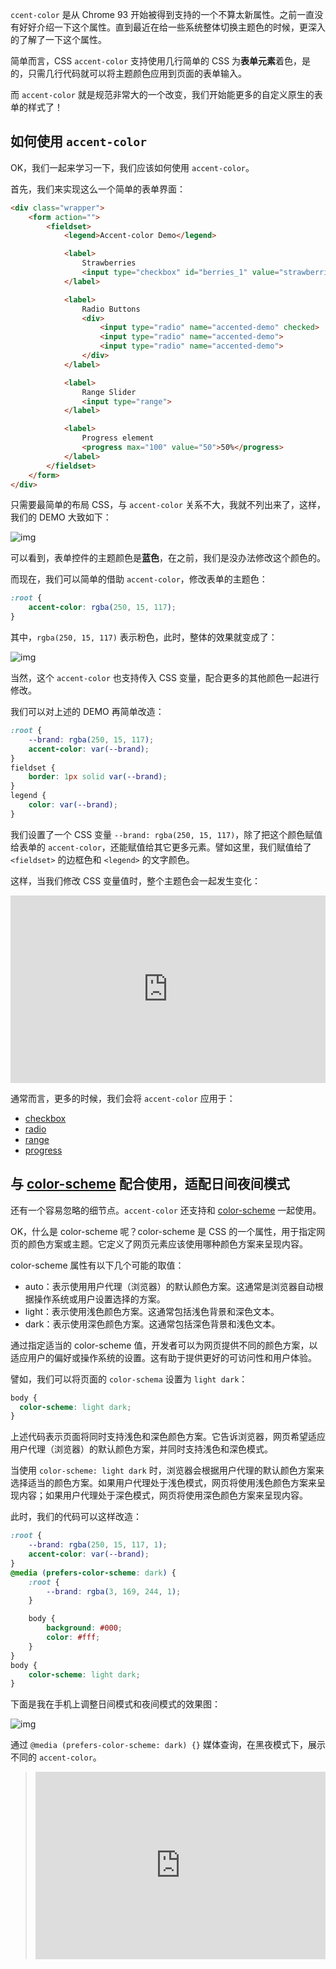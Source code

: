 `ccent-color` 是从 Chrome 93 开始被得到支持的一个不算太新属性。之前一直没有好好介绍一下这个属性。直到最近在给一些系统整体切换主题色的时候，更深入的了解了一下这个属性。

简单而言，CSS `accent-color` 支持使用几行简单的 CSS 为**表单元素**着色，是的，只需几行代码就可以将主题颜色应用到页面的表单输入。

而 `accent-color` 就是规范非常大的一个改变，我们开始能更多的自定义原生的表单的样式了！

## 如何使用 `accent-color`

OK，我们一起来学习一下，我们应该如何使用 `accent-color`。

首先，我们来实现这么一个简单的表单界面：

```HTML
<div class="wrapper">
	<form action="">
		<fieldset>
			<legend>Accent-color Demo</legend>

			<label>
				Strawberries
				<input type="checkbox" id="berries_1" value="strawberries">
			</label>

			<label>
				Radio Buttons
				<div>
					<input type="radio" name="accented-demo" checked>
					<input type="radio" name="accented-demo">
					<input type="radio" name="accented-demo">
				</div>
			</label>

			<label>
				Range Slider
				<input type="range">
			</label>

			<label>
				Progress element
				<progress max="100" value="50">50%</progress>
			</label>
		</fieldset>
	</form>
</div>
```

只需要最简单的布局 CSS，与 `accent-color` 关系不大，我就不列出来了，这样，我们的 DEMO 大致如下：

![img](./img/2d9c0821c091430dad6658cff154ed2d~tplv-k3u1fbpfcp-jj-mar75.awebp)

可以看到，表单控件的主题颜色是**蓝色**，在之前，我们是没办法修改这个颜色的。

而现在，我们可以简单的借助 `accent-color`，修改表单的主题色：

```CSS
:root {
	accent-color: rgba(250, 15, 117);
}
```

其中，`rgba(250, 15, 117)` 表示粉色，此时，整体的效果就变成了：

![img](./img/8f5bb3fb8b54479187110cef0c810dab~tplv-k3u1fbpfcp-jj-m75.awebp)

当然，这个 `accent-color` 也支持传入 CSS 变量，配合更多的其他颜色一起进行修改。

我们可以对上述的 DEMO 再简单改造：

```CSS
:root {
	--brand: rgba(250, 15, 117);
	accent-color: var(--brand);
}
fieldset {
	border: 1px solid var(--brand);
}
legend {
	color: var(--brand);
}
```

我们设置了一个 CSS 变量 `--brand: rgba(250, 15, 117)`，除了把这个颜色赋值给表单的 `accent-color`，还能赋值给其它更多元素。譬如这里，我们赋值给了 `<fieldset>` 的边框色和 `<legend>` 的文字颜色。

这样，当我们修改 CSS 变量值时，整个主题色会一起发生变化：

<iframe height="300" style="width: 100%;" scrolling="no" title="Accent-color with custom property" src="https://codepen.io/mafqla/embed/oNRXyap?default-tab=html%2Cresult&editable=true&theme-id=light" frameborder="no" loading="lazy" allowtransparency="true" allowfullscreen="true">
  See the Pen <a href="https://codepen.io/mafqla/pen/oNRXyap">
  Accent-color with custom property</a> by mafqla (<a href="https://codepen.io/mafqla">@mafqla</a>)
  on <a href="https://codepen.io">CodePen</a>.
</iframe>

通常而言，更多的时候，我们会将 `accent-color` 应用于：

- [checkbox](.https%3A%2F%2Fweb.dev%2Farticles%2Faccent-color%3Fhl%3Dzh-cn%23checkbox)
- [radio](.https%3A%2F%2Fweb.dev%2Farticles%2Faccent-color%3Fhl%3Dzh-cn%23radio)
- [range](.https%3A%2F%2Fweb.dev%2Farticles%2Faccent-color%3Fhl%3Dzh-cn%23range)
- [progress](.https%3A%2F%2Fweb.dev%2Farticles%2Faccent-color%3Fhl%3Dzh-cn%23progress)

## 与 [color-scheme](.https%3A%2F%2Fweb.dev%2Farticles%2Fcolor-scheme%3Fhl%3Dzh-cn) 配合使用，适配日间夜间模式

还有一个容易忽略的细节点。`accent-color` 还支持和 [color-scheme](.https%3A%2F%2Fweb.dev%2Farticles%2Fcolor-scheme%3Fhl%3Dzh-cn) 一起使用。

OK，什么是 color-scheme 呢？color-scheme 是 CSS 的一个属性，用于指定网页的颜色方案或主题。它定义了网页元素应该使用哪种颜色方案来呈现内容。

color-scheme 属性有以下几个可能的取值：

- auto：表示使用用户代理（浏览器）的默认颜色方案。这通常是浏览器自动根据操作系统或用户设置选择的方案。
- light：表示使用浅色颜色方案。这通常包括浅色背景和深色文本。
- dark：表示使用深色颜色方案。这通常包括深色背景和浅色文本。

通过指定适当的 color-scheme 值，开发者可以为网页提供不同的颜色方案，以适应用户的偏好或操作系统的设置。这有助于提供更好的可访问性和用户体验。

譬如，我们可以将页面的 `color-schema` 设置为 `light dark`：

```CSS
body {
  color-scheme: light dark;
}
```

上述代码表示页面将同时支持浅色和深色颜色方案。它告诉浏览器，网页希望适应用户代理（浏览器）的默认颜色方案，并同时支持浅色和深色模式。

当使用 `color-scheme: light dark` 时，浏览器会根据用户代理的默认颜色方案来选择适当的颜色方案。如果用户代理处于浅色模式，网页将使用浅色颜色方案来呈现内容；如果用户代理处于深色模式，网页将使用深色颜色方案来呈现内容。

此时，我们的代码可以这样改造：

```CSS
:root {
	--brand: rgba(250, 15, 117, 1);
	accent-color: var(--brand);
}
@media (prefers-color-scheme: dark) {
	:root {
		--brand: rgba(3, 169, 244, 1);
	}

	body {
		background: #000;
		color: #fff;
	}
}
body {
	color-scheme: light dark;
}
```

下面是我在手机上调整日间模式和夜间模式的效果图：

![img](./img/3baabe9088c74cddb8fa1eed5730ac46~tplv-k3u1fbpfcp-jj-marq75.awebp)

通过 `@media (prefers-color-scheme: dark) {}` 媒体查询，在黑夜模式下，展示不同的 `accent-color`。

> <iframe height="300" style="width: 100%;" scrolling="no" title="Accent-color with custom property" src="https://codepen.io/mafqla/embed/RwmPJeB?default-tab=html%2Cresult&editable=true&theme-id=light" frameborder="no" loading="lazy" allowtransparency="true" allowfullscreen="true">
>   See the Pen <a href="https://codepen.io/mafqla/pen/RwmPJeB">
>   Accent-color with custom property</a> by mafqla (<a href="https://codepen.io/mafqla">@mafqla</a>)
>   on <a href="https://codepen.io">CodePen</a>.
> </iframe>
